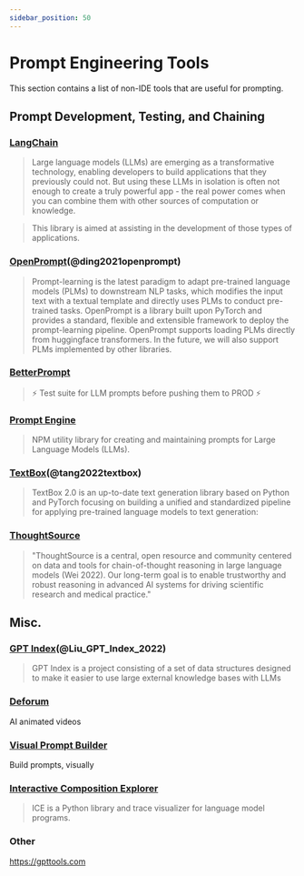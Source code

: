 ```yaml
---
sidebar_position: 50
---
```


# Prompt Engineering Tools

This section contains a list of non-IDE tools that are useful for prompting.

## Prompt Development, Testing, and Chaining

### [LangChain](https://github.com/hwchase17/langchain/)

> Large language models (LLMs) are emerging as a transformative technology, enabling developers to build applications that they previously could not. But using these LLMs in isolation is often not enough to create a truly powerful app - the real power comes when you can combine them with other sources of computation or knowledge.

> This library is aimed at assisting in the development of those types of applications.

### [OpenPrompt](https://thunlp.github.io/OpenPrompt/)(@ding2021openprompt)

> Prompt-learning is the latest paradigm to adapt pre-trained language models (PLMs) to downstream NLP tasks, which modifies the input text with a textual template and directly uses PLMs to conduct pre-trained tasks. OpenPrompt is a library built upon PyTorch and provides a standard, flexible and extensible framework to deploy the prompt-learning pipeline. OpenPrompt supports loading PLMs directly from huggingface transformers. In the future, we will also support PLMs implemented by other libraries.

### [BetterPrompt](https://github.com/krrishdholakia/betterprompt)

> ⚡ Test suite for LLM prompts before pushing them to PROD ⚡

### [Prompt Engine](https://github.com/microsoft/prompt-engine)

> NPM utility library for creating and maintaining prompts for Large Language Models (LLMs).

### [TextBox](https://github.com/RUCAIBox/TextBox)(@tang2022textbox)

> TextBox 2.0 is an up-to-date text generation library based on Python and PyTorch focusing on building a unified and standardized pipeline for applying pre-trained language models to text generation:

### [ThoughtSource](https://github.com/OpenBioLink/ThoughtSource)

> "ThoughtSource is a central, open resource and community centered on data and tools for chain-of-thought reasoning in large language models (Wei 2022). Our long-term goal is to enable trustworthy and robust reasoning in advanced AI systems for driving scientific research and medical practice."

## Misc.

### [GPT Index](https://gpt-index.readthedocs.io/en/latest/)(@Liu_GPT_Index_2022)

> GPT Index is a project consisting of a set of data structures designed to make it easier to use large external knowledge bases with LLMs

### [Deforum](https://github.com/HelixNGC7293/DeforumStableDiffusionLocal)

AI animated videos

### [Visual Prompt Builder](https://tools.saxifrage.xyz/prompt)

Build prompts, visually

### [Interactive Composition Explorer](https://github.com/oughtinc/ice)

> ICE is a Python library and trace visualizer for language model programs.




### Other

https://gpttools.com
